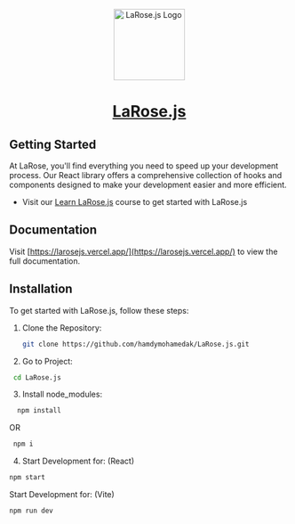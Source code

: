 <p align="center">
  <a href="https://larosejs.vercel.app">
    <picture>
      <source media="(prefers-color-scheme: dark)" srcset="https://i.ibb.co/rkMKzQv/a-simple-logo-for-a-tech-tool-named-larose-js-it-f-ow-O1-Z9-Dg-R96-R5j5-ZSZOpmw-Qjb-At-TRo-Ti-CXL9fy.jpg">
      <img src="https://i.ibb.co/rkMKzQv/a-simple-logo-for-a-tech-tool-named-larose-js-it-f-ow-O1-Z9-Dg-R96-R5j5-ZSZOpmw-Qjb-At-TRo-Ti-CXL9fy.jpg" alt="LaRose.js Logo" height="128">
    </picture>
    <h1 align="center">LaRose.js</h1>
  </a>
</p>

## Getting Started

At LaRose, you'll find everything you need to speed up your development process. Our React library offers a comprehensive collection of hooks and components designed to make your development easier and more efficient.

- Visit our [Learn LaRose.js](https://larosejs.vercel.app/) course to get started with LaRose.js

## Documentation

Visit [https://larosejs.vercel.app/](https://larosejs.vercel.app/) to view the full documentation.

## Installation

To get started with LaRose.js, follow these steps:

1. Clone the Repository:
   ```bash
   git clone https://github.com/hamdymohamedak/LaRose.js.git
   ```
   
3. Go to Project:
  ```bash
   cd LaRose.js
  ```
3. Install node_modules:
  ```bash
    npm install
  ```
  OR
  ```bash
   npm i
  ```
4. Start Development for: (React)
  ```bash
  npm start 
  
  ```
  Start Development for: (Vite)
  ```bash  
  npm run dev
  ```
